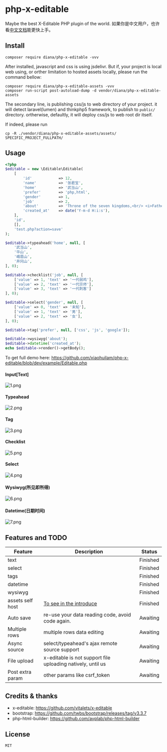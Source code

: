 # php-x-editable

Maybe the best X-Editable PHP plugin of the world. 如果你是中文用户，也许看[中文文档](README_cn.md)能更快上手。

## Install

```
composer require diana/php-x-editable -vvv
```

After installed, javascript and css is using jsdelivr.
But if, your project is local web using, or orther limitation to hosted assets locally,
please run the command bellow:

```
composer require diana/php-x-editable-assets -vvv
composer run-script post-autoload-dump -d vendor/diana/php-x-editable-assets
```

The secondary line, is publishing css/js to web directory of your project. it will detect laravel(lumen)
and thinkphp5 framework, to publish to `public/` directory.
ortherwise, defaultly, it will deploy css/js to web root dir itself.

If indeed, please run

```
cp -R ./vendor/diana/php-x-editable-assets/assets/ SPECIFIC_PROJECT_FULLPATH/
```


## Usage

```php
<?php
$editable = new \Editable\Editable(
    [
        'id'            => 12,
        'name'          => '张君宝',
        'home'          => '武当山',
        'prefer'        => 'php,html',
        'gender'        => 1,
        'job'           => 2,
        'about'         => 'Throne of the seven kingdoms,<br/> <i>Father of the dragon</i>, <b>stormborn</b>, <u>unburn</u>.',
        'created_at'    => date('Y-m-d H:i:s'),
    ], 
    'id', 
    [], 
    'test.php?action=save'
);

$editable->typeahead('home', null, [
    '武当山',
    '华山',
    '峨眉山',
    '井冈山',
], 0);

$editable->checklist('job', null, [
    ['value' => 1, 'text' => '一代弱鸡'],
    ['value' => 2, 'text' => '一代宗师'],
    ['value' => 3, 'text' => '一代刺客']
], 0);

$editable->select('gender', null, [
    ['value' => 0, 'text' => '未知'],
    ['value' => 1, 'text' => '男'],
    ['value' => 2, 'text' => '女'],
], 0);

$editable->tag('prefer', null, ['css', 'js', 'google']);

$editable->wysiwyg('about');
$editable->datetime('created_at');
echo $editable->render()->getBody();
```

To get full demo here: https://github.com/xiaohuilam/php-x-editable/blob/dev/example/Editable.php


#### Input[Text]
![1.png](https://ooo.0o0.ooo/2017/11/09/5a042ab5a73db.png)

#### Typeahead
![2.png](https://ooo.0o0.ooo/2017/11/09/5a042ab5cc6a1.png)

#### Tag
![3.png](https://ooo.0o0.ooo/2017/11/09/5a042ab5cf328.png)

#### Checklist
![5.png](https://ooo.0o0.ooo/2017/11/09/5a042ab5e86fd.png)

#### Select
![4.png](https://ooo.0o0.ooo/2017/11/09/5a042ab5f2f18.png)

#### Wysiwyg(所见即所得)
![6.png](https://ooo.0o0.ooo/2017/11/09/5a042ab6068d1.png)

#### Datetime(日期时间)
![7.png](https://ooo.0o0.ooo/2017/11/09/5a042ab610250.png)



## Features and TODO

|Feature |Description |Status |
|--|--|--|
|text | |Finished|
|select | |Finished|
|tags | |Finished|
|datetime| |Finished|
|wysiwyg| |Finished|
| assets self host | [To see in the introduce](https://github.com/xiaohuilam/php-x-editable#install)|Finished|
|Auto save| re-use your data reading code, avoid code again. | Awaiting |
|Multiple rows|multiple rows data editing | Awaiting|
|Async source |select/typeahead's ajax remote source support| Awaiting|
|File upload |x-editable is not support file uploading natively, until us| Awaiting|
|Post extra param|other params like csrf_token|Awaiting|

## Credits & thanks

 - x-editable: https://github.com/vitalets/x-editable
 - bootstrap: https://github.com/twbs/bootstrap/releases/tag/v3.3.7
 - php-html-builder: https://github.com/avplab/php-html-builder

## License

```
MIT
```

